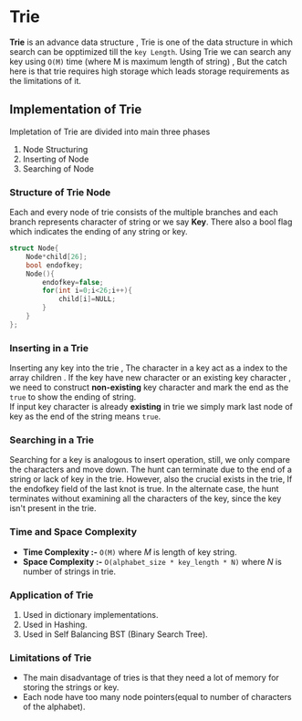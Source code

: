 # Trie
**Trie** is an advance data structure , Trie is one of the data structure in which search can be opptimized till the `key Length`. Using Trie we can search any key using `O(M)` time (where M is maximum length of string) , But the catch here is that trie requires high storage which leads storage requirements as the limitations of it.

## Implementation of Trie
Impletation of Trie are divided into main three phases
1. Node Structuring
2. Inserting of Node
3. Searching of Node

### Structure of Trie Node

Each and every node of trie consists of the multiple branches and each branch represents character of string or we say **Key**. There also a bool flag which indicates the ending of any string or key.

```cpp
struct Node{
    Node*child[26];
    bool endofkey;
    Node(){
        endofkey=false;
        for(int i=0;i<26;i++){
            child[i]=NULL;
        }
    }
};
```

### Inserting in a Trie

Inserting any key into the trie , The character in a key act as a index to the array children . If the key have new character or an existing key character , we need to construct **non-existing** key character and mark the end as the `true` to show the ending of string. \
If input key character is already **existing** in trie we simply mark last node of key as the end of the string means `true`.

### Searching in a Trie

Searching for a key is analogous to insert operation, still, we only compare the characters and move down. The hunt can terminate due to the end of a string or lack of key in the trie. However, also the crucial exists in the trie, If the endofkey field of the last knot is true. In the alternate case, the hunt terminates without examining all the characters of the key, since the key isn't present in the trie.

### Time and Space Complexity

- **Time Complexity :-** `O(M)` where _M_ is length of key string.
- **Space Complexity :-** `O(alphabet_size * key_length * N)` where _N_ is number of strings in trie.

### Application of Trie

1. Used in dictionary implementations.
2. Used in Hashing.
3. Used in Self Balancing BST (Binary Search Tree).

### Limitations of Trie

- The main disadvantage of tries is that they need a lot of memory for storing the strings or key.
- Each node have too many node pointers(equal to number of characters of the alphabet).
